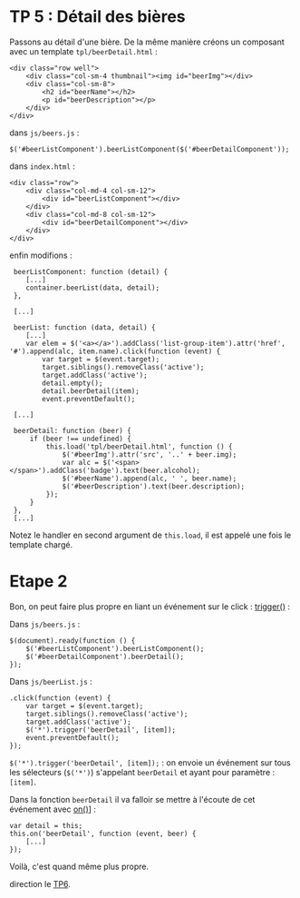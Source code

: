 # TP 5 : Détail des bières

Passons au détail d'une bière. De la même manière créons un composant avec un template `tpl/beerDetail.html` :

    <div class="row well">
        <div class="col-sm-4 thumbnail"><img id="beerImg"></div>
        <div class="col-sm-8">
            <h2 id="beerName"></h2>
            <p id="beerDescription"></p>
        </div>
    </div>
    
dans `js/beers.js` :

    $('#beerListComponent').beerListComponent($('#beerDetailComponent'));
    
dans `index.html` : 

    <div class="row">
        <div class="col-md-4 col-sm-12">
            <div id="beerListComponent"></div>
        </div>
        <div class="col-md-8 col-sm-12">
            <div id="beerDetailComponent"></div>
        </div>
    </div>
    
    
enfin modifions : 
 
     beerListComponent: function (detail) { 
        [...]
        container.beerList(data, detail);
     },
     
     [...]
     
     beerList: function (data, detail) {
        [...]
        var elem = $('<a></a>').addClass('list-group-item').attr('href', '#').append(alc, item.name).click(function (event) {
            var target = $(event.target);
            target.siblings().removeClass('active');
            target.addClass('active');
            detail.empty();
            detail.beerDetail(item);
            event.preventDefault();
            
     [...]
     
     beerDetail: function (beer) {
         if (beer !== undefined) {
             this.load('tpl/beerDetail.html', function () {
                 $('#beerImg').attr('src', '..' + beer.img);
                 var alc = $('<span></span>').addClass('badge').text(beer.alcohol);
                 $('#beerName').append(alc, ' ', beer.name);
                 $('#beerDescription').text(beer.description);
             });
         }
     },
     [...]
     
Notez le handler en second argument de `this.load`, il est appelé une fois le template chargé.

# Etape 2 

Bon, on peut faire plus propre en liant un événement sur le click : [trigger()](http://api.jquery.com/trigger/)  : 

Dans `js/beers.js` :

    $(document).ready(function () {
        $('#beerListComponent').beerListComponent();
        $('#beerDetailComponent').beerDetail();
    });
    
Dans `js/beerList.js` : 

    .click(function (event) {
        var target = $(event.target);
        target.siblings().removeClass('active');
        target.addClass('active');
        $('*').trigger('beerDetail', [item]);
        event.preventDefault();
    });
     

`$('*').trigger('beerDetail', [item]);` : on envoie un événement sur tous les sélecteurs (`$('*')`) s'appelant `beerDetail`
et ayant pour paramètre : `[item]`.

Dans la fonction `beerDetail` il va falloir se mettre à l'écoute de cet événement avec [on()](http://api.jquery.com/on/)] :


    var detail = this;
    this.on('beerDetail', function (event, beer) {
        [...]
    });

Voilà, c'est quand même plus propre.

direction le [TP6](../tp6).